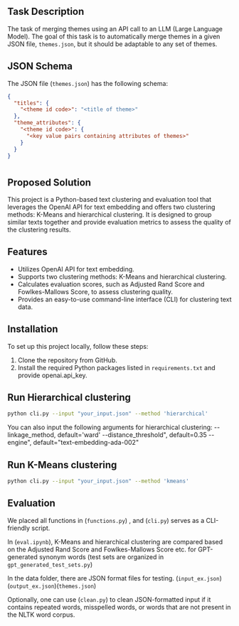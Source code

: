 ## Task Description

The task of merging themes using an API call to an LLM (Large Language Model). The goal of this task is to automatically merge themes in a given JSON file, `themes.json`, but it should be adaptable to any set of themes.



## JSON Schema
The JSON file (`themes.json`) has the following schema:
```json
{
  "titles": {
    "<theme id code>": "<title of theme>"
  },
  "theme_attributes": {
    "<theme id code>": {
      "<key value pairs containing attributes of themes>"
    }
  }
}
```
# 

## Proposed Solution
This project is a Python-based text clustering and evaluation tool that leverages the OpenAI API for text embedding and offers two clustering methods: K-Means and hierarchical clustering. It is designed to group similar texts together and provide evaluation metrics to assess the quality of the clustering results.

## Features
- Utilizes OpenAI API for text embedding.
- Supports two clustering methods: K-Means and hierarchical clustering.
- Calculates evaluation scores, such as Adjusted Rand Score and Fowlkes-Mallows Score, to assess clustering quality.
- Provides an easy-to-use command-line interface (CLI) for clustering text data.

## Installation
To set up this project locally, follow these steps:

1. Clone the repository from GitHub.
2. Install the required Python packages listed in `requirements.txt`  and provide openai.api_key.

## Run Hierarchical clustering
```bash
python cli.py --input "your_input.json" --method 'hierarchical'
```
You can also input the following arguments for hierarchical clustering:
    --linkage_method, default='ward'
    --distance_threshold", default=0.35
    --engine", default="text-embedding-ada-002"
## Run K-Means clustering
```bash
python cli.py --input "your_input.json" --method 'kmeans'
```
## Evaluation

We placed all functions in (`functions.py`) , and (`cli.py`) serves as a CLI-friendly script.

In (`eval.ipynb`), K-Means and hierarchical clustering are compared based on the Adjusted Rand Score and Fowlkes-Mallows Score etc. for GPT-generated synonym words (test sets  are organized in ` gpt_generated_test_sets.py`)

In the data folder, there are JSON format files  for testing. (`input_ex.json`) (`output_ex.json`)(`themes.json`)

Optionally, one can use (`clean.py`)  to clean JSON-formatted input if it contains repeated words, misspelled words, or words that are not present in the NLTK word corpus.
